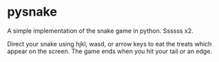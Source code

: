 pysnake
=======

A simple implementation of the snake game in python. Ssssss x2.

Direct your snake using hjkl, wasd, or arrow keys to eat the treats which appear on the screen. The game ends when you hit your tail or an edge.
